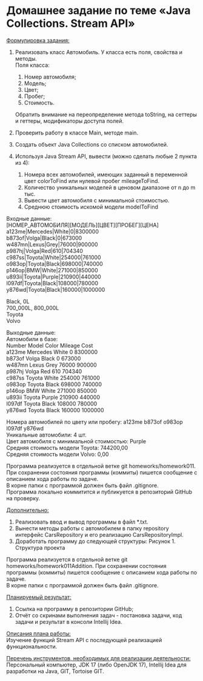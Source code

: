 # Домашнее задание по теме «Java Collections. Stream API»
<ins>Формулировка задания:</ins>
1. Реализовать класс Автомобиль. У класса есть поля, свойства и методы.  
   Поля класса:
   1. Номер автомобиля;
   2. Модель;
   3. Цвет;
   4. Пробег;
   5. Стоимость.

   Обратить внимание на переопределение метода toString, на сеттеры и геттеры, модификаторы доступа полей.
2. Проверить работу в классе Main, методе main.
3. Создать объект Java Collections со списком автомобилей.
4. Используя Java Stream API, вывести (можно сделать любые 2 пункта из 4):
   1. Номера всех автомобилей, имеющих заданный в переменной цвет colorToFind или нулевой пробег mileageToFind.
   2. Количество уникальных моделей в ценовом диапазоне от n до m тыс.
   3. Вывести цвет автомобиля с минимальной стоимостью.
   4. Среднюю стоимость искомой модели modelToFind

Входные данные:  
\[НОМЕР_АВТОМОБИЛЯ]\[МОДЕЛЬ]\[ЦВЕТ]\[ПРОБЕГ]\[ЦЕНА]  
a123me|Mercedes|White|0|8300000  
b873of|Volga|Black|0|673000  
w487mn|Lexus|Grey|76000|900000  
p987hj|Volga|Red|610|704340  
c987ss|Toyota|White|254000|761000  
o983op|Toyota|Black|698000|740000  
p146op|BMW|White|271000|850000  
u893ii|Toyota|Purple|210900|440000  
l097df|Toyota|Black|108000|780000  
y876wd|Toyota|Black|160000|1000000

Black, 0L  
700_000L, 800_000L  
Toyota  
Volvo
 

Выходные данные:  
Автомобили в базе:  
Number Model Color Mileage Cost  
a123me Mercedes White 0 8300000  
b873of Volga Black 0 673000  
w487mn Lexus Grey 76000 900000  
p987hj Volga Red 610 704340  
c987ss Toyota White 254000 761000  
o983op Toyota Black 698000 740000  
p146op BMW White 271000 850000  
u893ii Toyota Purple 210900 440000  
l097df Toyota Black 108000 780000  
y876wd Toyota Black 160000 1000000

Номера автомобилей по цвету или пробегу: a123me b873of o983op l097df y876wd  
Уникальные автомобили: 4 шт.  
Цвет автомобиля с минимальной стоимостью: Purple  
Средняя стоимость модели Toyota: 744200,00  
Средняя стоимость модели Volvo: 0,00

Программа реализуется в отдельной ветке git homeworks/homework011. При сохранении состояния программы (коммиты) пишется
сообщение с описанием хода работы по задаче.  
В корне папки с программой должен быть файл .gitignore.  
Программа локально коммитится и публикуется в репозиторий GitHub на проверку.

<ins>Дополнительно:</ins>
1. Реализовать ввод и вывод программы в файл *.txt.
2. Вынести методы работы с автомобилем в папку repository интерфейс CarsRepository и его реализацию CarsRepositoryImpl.
3. Доработать программу до следующей структуры:
   Рисунок 1. Структура проекта

Программа реализуется в отдельной ветке git homeworks/homework011Addition. При сохранении состояния программы (коммиты)
пишется сообщение с описанием хода работы по задаче.  
В корне папки с программой должен быть файл .gitignore.

<ins>Планируемый результат:</ins>
1. Ссылка на программу в репозитории GitHub;
2. Отчёт со скринами выполнения задач - постановка задачи, код задачи и результат в консоли Intellij Idea.

<ins>Описания плана работы:</ins>  
Изучение функций Stream API с последующей реализацией функциональности.

<ins>Перечень инструментов, необходимых для реализации деятельности:</ins>  
Персональный компьютер, JDK 17 (либо OpenJDK 17), Intellij Idea для разработки на Java, GIT, Tortoise GIT.